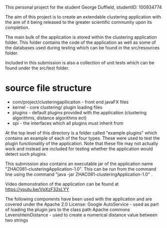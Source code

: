 This personal project for the student George Duffield, studentID: 100934774

The aim of this project is to create an extendable clustering application with the aim of it being released to the greater scientific community upon its completion.

The main bulk of the application is stored within the clustering application folder. This folder contains the code of the application as well as some of the databases used during testing which can be found in the src/resources folder.

Included in this submission is also a collection of unit tests which can be found under the src/test folder.

# source file structure
* com/project/clusteringapllicaiton - front end javaFX files
* kernel - core clustering/ plugin loading files
* plugins - default plugins provided with the application (clustering algorithms, distance algorithms ect)
* spi - the interfaces which all plugins must inherit from


At the top level of this directory is a folder called "example plugins" which contains an example of each of the four types. These were used to test the plugin functionality of the application. Note that these file may not actually work and instead are included for testing whether the application would detect such plugins. 

This submission also contains an executable jar of the application name "ZHAC081-clusteringApplication-1.0". This can be run from the command line using the command "java -jar ZHAC081-clusteringApplication-1.0" .

Video demonstration of the application can be found at https://youtu.be/VpXzF32sLYY

The following components have been used with the application and are covered under the Apache 2.0 License:
Google AutoService - used as part of loading the plugin jars to the class path
Apache commons LevenshteinDistance - used to create a numerical distance value between two strings 